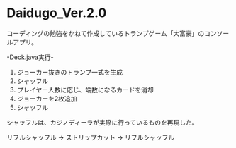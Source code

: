 # Daidugo_Ver.2.0
コーディングの勉強をかねて作成しているトランプゲーム「大富豪」のコンソールアプリ。


-Deck.java実行-
1. ジョーカー抜きのトランプ一式を生成
2. シャッフル
3. プレイヤー人数に応じ、端数になるカードを消却
4. ジョーカーを2枚追加
5. シャッフル

シャッフルは、カジノディーラが実際に行っているものを再現した。

リフルシャッフル → ストリップカット → リフルシャッフル
